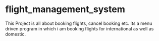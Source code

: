 # flight_management_system
This Project is all about booking flights, cancel booking etc. Its a menu driven program in which i am booking flights for international as well as domestic.
